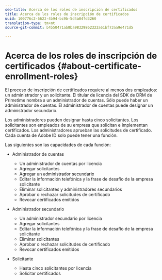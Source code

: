 ```yaml
---
seo-title: Acerca de los roles de inscripción de certificados
title: Acerca de los roles de inscripción de certificados
uuid: 100776c2-6622-4b94-bc9b-5d4a04fd3260
translation-type: tm+mt
source-git-commit: b4b50471ab0ba98329862322a61bf73aa9e471d5

---
```



# Acerca de los roles de inscripción de certificados {#about-certificate-enrollment-roles}

El proceso de inscripción de certificados requiere al menos dos empleados: un administrador y un solicitante. El titular de licencia del SDK de DRM de Primetime nombra a un administrador de cuentas. Sólo puede haber un administrador de cuentas. El administrador de cuentas puede designar un administrador secundario.

Los administradores pueden designar hasta cinco solicitantes. Los solicitantes son empleados de su empresa que solicitan e implementan certificados. Los administradores aprueban las solicitudes de certificado. Cada cuenta de Adobe ID solo puede tener una función.

Las siguientes son las capacidades de cada función:

* Administrador de cuentas

   * Un administrador de cuentas por licencia
   * Agregar solicitantes
   * Agregar un administrador secundario
   * Editar la información telefónica y la frase de desafío de la empresa solicitante
   * Eliminar solicitantes y administradores secundarios
   * Aprobar o rechazar solicitudes de certificado
   * Revocar certificados emitidos

* Administrador secundario

   * Un administrador secundario por licencia
   * Agregar solicitantes
   * Editar la información telefónica y la frase de desafío de la empresa solicitante
   * Eliminar solicitantes
   * Aprobar o rechazar solicitudes de certificado
   * Revocar certificados emitidos

* Solicitante

   * Hasta cinco solicitantes por licencia
   * Solicitar certificados

